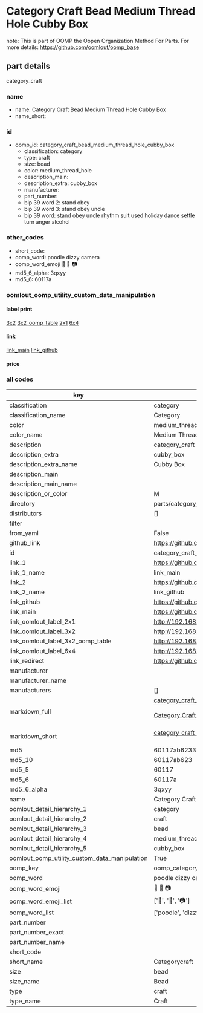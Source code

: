 # Category Craft Bead Medium Thread Hole Cubby Box  

note: This is part of OOMP the Oopen Organization Method For Parts. For more details: https://github.com/oomlout/oomp_base

##  part details
  



category_craft



### name
* name: Category Craft Bead Medium Thread Hole Cubby Box
* name_short: 
### id
* oomp_id: category_craft_bead_medium_thread_hole_cubby_box
  * classification: category
  * type: craft
  * size: bead
  * color: medium_thread_hole
  * description_main: 
  * description_extra: cubby_box
  * manufacturer: 
  * part_number: 
  * bip 39 word 2: stand obey
  * bip 39 word 3: stand obey uncle
  * bip 39 word: stand obey uncle rhythm suit used holiday dance settle turn anger alcohol

### other_codes
* short_code: 
* oomp_word: poodle dizzy camera
* oomp_word_emoji :poodle: :dizzy: :camera:
* md5_6_alpha: 3qxyy
* md5_6: 60117a






### oomlout_oomp_utility_custom_data_manipulation
#### label print
[3x2](http://192.168.1.245:1112/?label=oomp%203qxyy)
[3x2_oomp_table](http://192.168.1.108:1112/?label=oomp%203qxyy)
[2x1](http://192.168.1.242:1112/?label=oomp%203qxyy)
[6x4](http://192.168.1.55:1112/?label=oomp%203qxyy)    

#### link

[link_main](https://github.com/oomlout/oomlout_oomp_version_1_messy/tree/main/parts/category_craft_bead_medium_thread_hole_cubby_box) [link_github](https://github.com/oomlout/oomlout_oomp_version_1_messy/tree/main/parts/category_craft_bead_medium_thread_hole_cubby_box)                             

#### price







### all codes 
| key | value |  
| --- | --- |  
| classification | category |  
| classification_name | Category |  
| color | medium_thread_hole |  
| color_name | Medium Thread Hole |  
| description | category_craft |  
| description_extra | cubby_box |  
| description_extra_name | Cubby Box |  
| description_main |  |  
| description_main_name |  |  
| description_or_color | M  |  
| directory | parts/category_craft_bead_medium_thread_hole_cubby_box |  
| distributors | [] |  
| filter |  |  
| from_yaml | False |  
| github_link | https://github.com/oomlout/oomlout_oomp_part_src/tree/main/parts/category_craft_bead_medium_thread_hole_cubby_box |  
| id | category_craft_bead_medium_thread_hole_cubby_box |  
| link_1 | https://github.com/oomlout/oomlout_oomp_version_1_messy/tree/main/parts/category_craft_bead_medium_thread_hole_cubby_box |  
| link_1_name | link_main |  
| link_2 | https://github.com/oomlout/oomlout_oomp_version_1_messy/tree/main/parts/category_craft_bead_medium_thread_hole_cubby_box |  
| link_2_name | link_github |  
| link_github | https://github.com/oomlout/oomlout_oomp_version_1_messy/tree/main/parts/category_craft_bead_medium_thread_hole_cubby_box |  
| link_main | https://github.com/oomlout/oomlout_oomp_version_1_messy/tree/main/parts/category_craft_bead_medium_thread_hole_cubby_box |  
| link_oomlout_label_2x1 | http://192.168.1.242:1112/?label=oomp%203qxyy |  
| link_oomlout_label_3x2 | http://192.168.1.245:1112/?label=oomp%203qxyy |  
| link_oomlout_label_3x2_oomp_table | http://192.168.1.108:1112/?label=oomp%203qxyy |  
| link_oomlout_label_6x4 | http://192.168.1.55:1112/?label=oomp%203qxyy |  
| link_redirect | https://github.com/oomlout/oomlout_oomp_version_1_messy/tree/main/parts/category_craft_bead_medium_thread_hole_cubby_box |  
| manufacturer |  |  
| manufacturer_name |  |  
| manufacturers | [] |  
| markdown_full | [category_craft_bead_medium_thread_hole_cubby_box](none)<br>[](none)<br>[Category Craft Bead Medium Thread Hole Cubby Box](none)<br><br> |  
| markdown_short | [category_craft_bead_medium_thread_hole_cubby_box](none)<br><br> |  
| md5 | 60117ab623374d9bbf6c8b8dd925fea4 |  
| md5_10 | 60117ab623 |  
| md5_5 | 60117 |  
| md5_6 | 60117a |  
| md5_6_alpha | 3qxyy |  
| name | Category Craft Bead Medium Thread Hole Cubby Box |  
| oomlout_detail_hierarchy_1 | category |  
| oomlout_detail_hierarchy_2 | craft |  
| oomlout_detail_hierarchy_3 | bead |  
| oomlout_detail_hierarchy_4 | medium_thread_hole |  
| oomlout_detail_hierarchy_5 | cubby_box |  
| oomlout_oomp_utility_custom_data_manipulation | True |  
| oomp_key | oomp_category_craft_bead_medium_thread_hole_cubby_box |  
| oomp_word | poodle dizzy camera |  
| oomp_word_emoji | :poodle: :dizzy: :camera: |  
| oomp_word_emoji_list | [':poodle:', ':dizzy:', ':camera:'] |  
| oomp_word_list | ['poodle', 'dizzy', 'camera'] |  
| part_number |  |  
| part_number_exact |  |  
| part_number_name |  |  
| short_code |  |  
| short_name | Categorycraft |  
| size | bead |  
| size_name | Bead |  
| type | craft |  
| type_name | Craft |  
